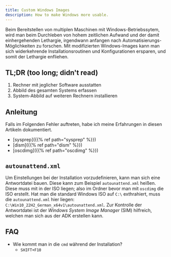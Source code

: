 ```yaml
---
title: Custom Windows Images
description: How to make Windows more usable.
---
```

Beim Bereitstellen von multiplen Maschinen mit Windows-Betriebssytem, wird man beim Durchleben von hohem zeitlichen Aufwand und der
damit einhergehenden Lethargie, irgendwann anfangen nach Automatisierungs-Möglichkeiten zu forschen.
Mit modifizierten Windows-Images kann man sich widerkehrende Installationsroutinen und Konfigurationen ersparen, und somit der Lethargie enfliehen.

## TL;DR (too long; didn't read)
1. Rechner mit jeglicher Software ausstatten
2. Abbild des gesamten Systems erfassen
3. System-Abbild auf weiteren Rechnern installieren

## Anleitung
Falls im Folgenden Fehler auftreten, habe ich meine Erfahrungen in diesen Artikeln dokumentiert.

- [sysprep]({{% ref path="sysprep" %}})
- [dism]({{% ref path="dism" %}})
- [oscdimg]({{% ref path="oscdimg" %}})

## `autounattend.xml`
Um Einstellungen bei der Installation vorzudefinieren, kann man sich eine Antwortdatei bauen. Diese kann zum Beispiel `autounattend.xml` heißen. Diese muss mit in der ISO liegen; also im Ordner bevor man mit `oscdimg` die ISO erstellt.
Hat man die standard Windows ISO auf `C:\` exthrahiert, muss die `autounattend.xml` hier liegen: `C:\Win10_22H2_German_x64v1\autounattend.xml`.
Zur Kontrolle der Antwortdatei ist der _Windows System Image Manager_ (SIM) hilfreich, welchen man sich aus der ADK erstellen kann.

## FAQ

- Wie kommt man in die `cmd` während der Installation?
    - `SHIFT+F10`
